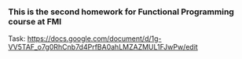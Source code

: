 ### This is the second homework for Functional Programming course at FMI 

 Task: https://docs.google.com/document/d/1g-VV5TAF_o7g0RhCnb7d4PrfBA0ahLMZAZMUL1FJwPw/edit

